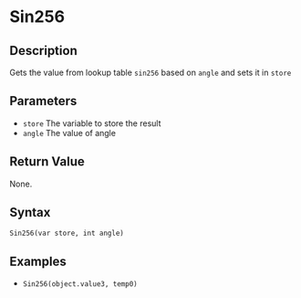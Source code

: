 # Sin256

## Description
Gets the value from lookup table `sin256` based on `angle` and sets it in `store`

## Parameters
- `store`
The variable to store the result
- `angle`
The value of angle

## Return Value
None.

## Syntax
```Sin256(var store, int angle)```

## Examples
- ```Sin256(object.value3, temp0)```